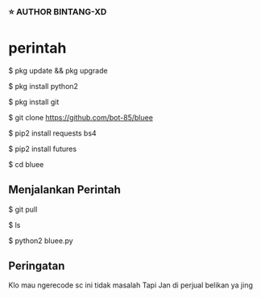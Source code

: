 ### ⭐ AUTHOR BINTANG-XD

# perintah

$ pkg update && pkg upgrade

$ pkg install python2

$ pkg install git

$ git clone https://github.com/bot-85/bluee

$ pip2 install requests bs4

$ pip2 install futures

$ cd bluee

## Menjalankan Perintah

$ git pull

$ ls

$ python2 bluee.py

## Peringatan

Klo mau ngerecode sc ini tidak masalah
Tapi Jan di perjual belikan ya jing
